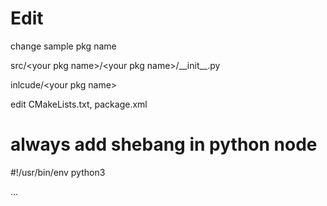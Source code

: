 # Edit

change sample pkg name 

src/\<your pkg name\>/\<your pkg name\>/\_\_init\_\_.py

inlcude/\<your pkg name\>

edit CMakeLists.txt, package.xml

# always add shebang in python node

\#!/usr/bin/env python3

...
